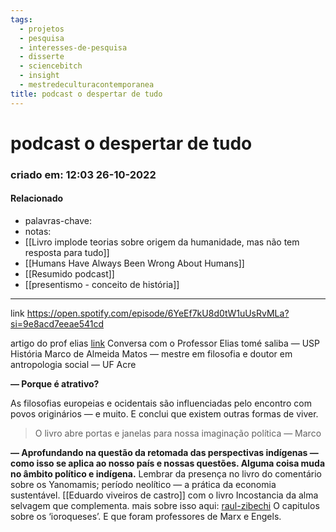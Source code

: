 ```yaml
---
tags:
  - projetos
  - pesquisa
  - interesses-de-pesquisa
  - disserte
  - sciencebitch
  - insight
  - mestredeculturacontemporanea
title: podcast o despertar de tudo
---
```

# podcast o despertar de tudo
### criado em: 12:03 26-10-2022

#### Relacionado
- palavras-chave: 
- notas:
- [[Livro implode teorias sobre origem da humanidade, mas não tem resposta para tudo]]
- [[Humans Have Always Been Wrong About Humans]]
- [[Resumido podcast]]
- [[presentismo - conceito de história]]
---
link https://open.spotify.com/episode/6YeEf7kU8d0tW1uUsRvMLa?si=9e8acd7eeae541cd

artigo do prof elias [link](https://www.estadao.com.br/alias/a-polemica-historia-da-civilizacao-segundo-dois-autores-nada-ortodoxos/)
Conversa com o Professor Elias tomé saliba — USP História 
Marco de Almeida Matos — mestre em filosofia e doutor em antropologia social — UF Acre

**— Porque é atrativo?**

As filosofias europeias e ocidentais são influenciadas pelo encontro com povos originários — e muito.
E conclui que existem outras formas de viver.
>O livro abre portas e janelas para nossa imaginação política — Marco

**— Aprofundando na questão da retomada das perspectivas indígenas — como isso se aplica ao nosso país e nossas questões. Alguma coisa muda no âmbito político e indígena.**
Lembrar da presença no livro do comentário sobre os Yanomamis; período neolítico — a prática da economia sustentável. [[Eduardo viveiros de castro]] com o livro Incostancia da alma selvagem que complementa. 
mais sobre isso aqui: [raul-zibechi](https://elefanteeditora.com.br/raul-zibechi-lutas-indigenas-e-antipatriarcais-sao-a-principal-esperanca-na-america-latina/)
O capitulos sobre os ‘ioroqueses’.  E que foram professores de Marx e Engels.





